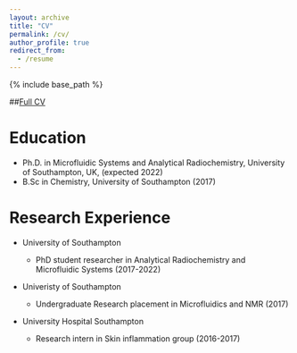 ```yaml
---
layout: archive
title: "CV"
permalink: /cv/
author_profile: true
redirect_from:
  - /resume
---
```


{% include base_path %}

##[Full CV](../files/sarahelu_CV.pdf)

Education
======
* Ph.D. in Microfluidic Systems and Analytical Radiochemistry, University of Southampton, UK, (expected 2022)
* B.Sc in Chemistry, University of Southampton (2017)

Research Experience
======
* University of Southampton
  * PhD student researcher in Analytical Radiochemistry and Microfluidic Systems (2017-2022)

* Univeristy of Southampton 
  * Undergraduate Research placement in Microfluidics and NMR (2017)

* University Hospital Southampton 
  * Research intern in Skin inflammation group (2016-2017)
   
  
  

